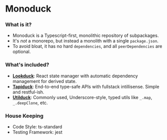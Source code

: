 # Monoduck

### What is it?

- Monoduck is a Typescript-first, monolithic repository of subpackages.
- It's _not_ a monorepo, but instead a monolith with a single `package.json`.
- To avoid bloat, it has no hard `dependencies`, and all `peerDependencies` are optional.

### What's included?

- [**Lookduck**](/src/lookduck/README.md): React state manager with automatic dependency management for derived state.
- [**Tapiduck**](/src/tapiduck/README.md): End-to-end type-safe APIs with fullstack intillisense. Simple and restful-ish.
- [**Utilduck**](/src/utilduck/README.md): Commonly used, Underscore-style, typed utils like `_.map`, `_.deepClone`, etc.

### House Keeping

- Code Style: ts-standard
- Testing Framework: jest
